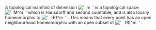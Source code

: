 A topological manifold of dimension
!['  m  '](equation_images/20325.1..png) is a topological space
!['  M\^m  '](equation_images/20325.2..png) which is Hausdorff and
second countable, and is also locally homeomorphic to
!['   (R)\^m  '](equation_images/20325.3..png) . This means that every
point has an open neighbourhood homeomorphic with an open subset of
!['   (R)\^m  '](equation_images/20325.4..png) .
